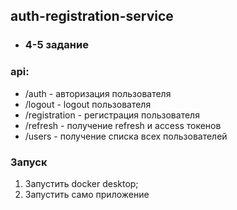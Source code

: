 ## auth-registration-service
+ ###  4-5 задание

### api:
+ /auth - авторизация пользователя
+ /logout - logout пользователя
+ /registration - регистрация пользователя
+ /refresh - получение refresh и access токенов
+ /users - получение списка всех пользователей

### Запуск
1) Запустить docker desktop;
2) Запустить само приложение


 
